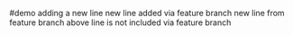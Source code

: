 #demo
adding a new line
new line added via feature branch
new line from feature branch above line is not included via feature branch

